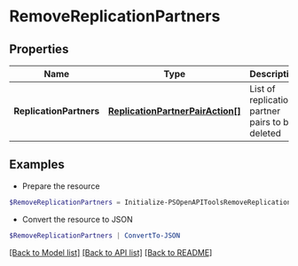 # RemoveReplicationPartners
## Properties

Name | Type | Description | Notes
------------ | ------------- | ------------- | -------------
**ReplicationPartners** | [**ReplicationPartnerPairAction[]**](ReplicationPartnerPairAction.md) | List of replication partner pairs to be deleted | 

## Examples

- Prepare the resource
```powershell
$RemoveReplicationPartners = Initialize-PSOpenAPIToolsRemoveReplicationPartners  -ReplicationPartners null
```

- Convert the resource to JSON
```powershell
$RemoveReplicationPartners | ConvertTo-JSON
```

[[Back to Model list]](../README.md#documentation-for-models) [[Back to API list]](../README.md#documentation-for-api-endpoints) [[Back to README]](../README.md)

